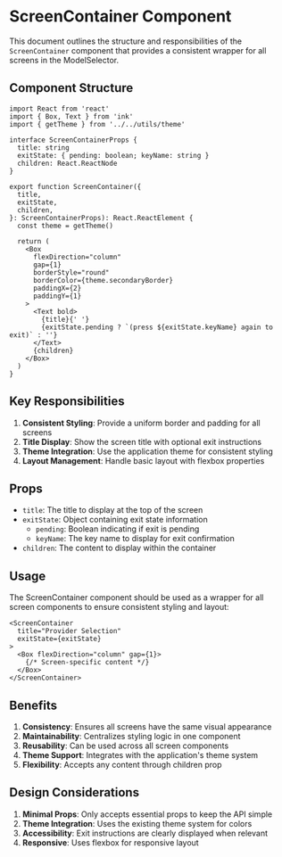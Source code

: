 # ScreenContainer Component

This document outlines the structure and responsibilities of the `ScreenContainer` component that provides a consistent wrapper for all screens in the ModelSelector.

## Component Structure

```tsx
import React from 'react'
import { Box, Text } from 'ink'
import { getTheme } from '../../utils/theme'

interface ScreenContainerProps {
  title: string
  exitState: { pending: boolean; keyName: string }
  children: React.ReactNode
}

export function ScreenContainer({
  title,
  exitState,
  children,
}: ScreenContainerProps): React.ReactElement {
  const theme = getTheme()
  
  return (
    <Box
      flexDirection="column"
      gap={1}
      borderStyle="round"
      borderColor={theme.secondaryBorder}
      paddingX={2}
      paddingY={1}
    >
      <Text bold>
        {title}{' '}
        {exitState.pending ? `(press ${exitState.keyName} again to exit)` : ''}
      </Text>
      {children}
    </Box>
  )
}
```

## Key Responsibilities

1. **Consistent Styling**: Provide a uniform border and padding for all screens
2. **Title Display**: Show the screen title with optional exit instructions
3. **Theme Integration**: Use the application theme for consistent styling
4. **Layout Management**: Handle basic layout with flexbox properties

## Props

- `title`: The title to display at the top of the screen
- `exitState`: Object containing exit state information
  - `pending`: Boolean indicating if exit is pending
  - `keyName`: The key name to display for exit confirmation
- `children`: The content to display within the container

## Usage

The ScreenContainer component should be used as a wrapper for all screen components to ensure consistent styling and layout:

```tsx
<ScreenContainer 
  title="Provider Selection" 
  exitState={exitState}
>
  <Box flexDirection="column" gap={1}>
    {/* Screen-specific content */}
  </Box>
</ScreenContainer>
```

## Benefits

1. **Consistency**: Ensures all screens have the same visual appearance
2. **Maintainability**: Centralizes styling logic in one component
3. **Reusability**: Can be used across all screen components
4. **Theme Support**: Integrates with the application's theme system
5. **Flexibility**: Accepts any content through children prop

## Design Considerations

1. **Minimal Props**: Only accepts essential props to keep the API simple
2. **Theme Integration**: Uses the existing theme system for colors
3. **Accessibility**: Exit instructions are clearly displayed when relevant
4. **Responsive**: Uses flexbox for responsive layout